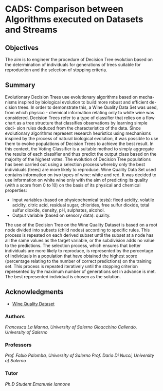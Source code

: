 # CADS: Comparison between Algorithms executed on Datasets and Streams
## Objectives
The aim is to engineer the procedure of Decision Tree evolution based on the
determination of individuals for generations of trees suitable for reproduction
and the selection of stopping criteria.

## Summary
Evolutionary Decision Trees use evolutionary algorithms based on mecha-
nisms inspired by biological evolution to build more robust and efficient de-
cision trees. In order to demonstrate this, a Wine Quality Data Set was
used, from which physico - chemical information relating only to white wine
was considered. Decision Trees refer to a type of classifier that relies on a flow
chart as a tree structure that classifies observations by learning simple deci-
sion rules deduced from the characteristics of the data. Since evolutionary
algorithms represent research heuristics using mechanisms inspired by the
process of natural biological evolution, it was possible to use them to evolve
populations of Decision Trees to achieve the best result. In this context,
the Voting Classifier is a suitable method to simply aggregate the results of
each classifier and thus predict the output class based on the majority of the
highest votes. The evolution of Decision Tree populations has been carried out using a 
selection process whereby only the best individuals (trees) are more likely to reproduce.
Wine Quality Data Set used contains information on two types of wine: white
and red. It was decided to use information on white wine only with the
aim of predicting its quality (with a score from 0 to 10) on the basis of its
physical and chemical properties:
- Input variables (based on physicochemical tests): fixed acidity, volatile
acidity, citric acid, residual sugar, chlorides, free sulfur dioxide, total
sulfur dioxide, density, pH, sulphates, alcohol.
- Output variable (based on sensory data): quality.

The use of the Decision Tree on the Wine Quality Dataset is based on a
root node divided into subsets (child nodes) according to specific rules. This
process is repeated on each derived subset until the subset at a node has all
the same values as the target variable, or the subdivision adds no value to
the predictions. The selection process, which ensures that better individuals are more 
likely to reproduce, is represented by the percentage of individuals in a population
that have obtained the highest score (percentage relating to the number of
correct predictions) on the training set. This process is repeated iteratively until the 
stopping criterion represented by the maximum number of generations set in advance is met.
The best represented individual is chosen as the solution.

<!-- ACKNOWLEDGMENTS -->
## Acknowledgments

* [Wine Quality Dataset](https://archive.ics.uci.edu/ml/datasets/wine+quality)

### Authors
*Francesca La Manna, University of Salerno 
Gioacchino Caliendo, University of Salerno*

### Professors
*Prof. Fabio Palomba, University of Salerno
Prof. Dario Di Nucci, University of Salerno*

### Tutor
*Ph.D Student Emanuele Iannone*